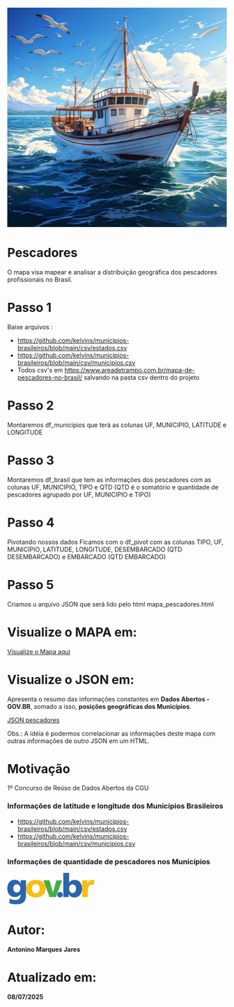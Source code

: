 ![Pescador](https://github.com/Antonino-Marques-Jares/pescadores/blob/main/barco_de_pesca.jpg)

# Pescadores
O mapa visa mapear e analisar a distribuição geográfica dos pescadores profissionais no Brasil.

# Passo 1
Baixe arquivos :
- https://github.com/kelvins/municipios-brasileiros/blob/main/csv/estados.csv
- https://github.com/kelvins/municipios-brasileiros/blob/main/csv/municipios.csv
- Todos csv's em https://www.areadetrampo.com.br/mapa-de-pescadores-no-brasil/ salvando na pasta csv dentro do projeto

# Passo 2
Montaremos df_municipios que terá as colunas UF,	MUNICIPIO,	LATITUDE e	LONGITUDE

# Passo 3
Montaremos df_brasil que tem as informações dos pescadores com as colunas UF, MUNICIPIO,	TIPO e	QTD (QTD é o somatório e quantidade de pescadores agrupado por UF, MUNICIPIO e TIPO)

# Passo 4
Pivotando nossos dados
Ficamos com o df_pivot com as colunas 
TIPO,  UF, MUNICIPIO,  LATITUDE,  LONGITUDE,  DESEMBARCADO (QTD DESEMBARCADO) e  EMBARCADO (QTD EMBARCADO)

# Passo 5
Criamos u arquivo JSON que será lido pelo html mapa_pescadores.html

# Visualize o MAPA em:

[Visualize o Mapa aqui](https://www.areadetrampo.com.br/mapa-de-pescadores-no-brasil/)

# Visualize o JSON em:

Apresenta o resumo das informações constantes em **Dados Abertos - GOV.BR**, somado a isso, **posições geográficas dos Municípios**.

[JSON pescadores](https://www.areadetrampo.com.br/wp-content/uploads/2025/07/dados_pescadores_no_brasil_08_07_2025.json)

Obs.: A idéia é podermos correlacionar as informações deste mapa com outras informações de outro JSON em um HTML.

# Motivação

1º Concurso de Reúso de Dados Abertos da CGU

### Informações de latitude e longitude dos Municípios Brasileiros

* https://github.com/kelvins/municipios-brasileiros/blob/main/csv/estados.csv
* https://github.com/kelvins/municipios-brasileiros/blob/main/csv/municipios.csv
  
### Informações de quantidade de pescadores nos Municípios
[![Gov Br](govbr.webp)](https://dados.gov.br/dados/conjuntos-dados/base-de-dados-dos-registros-de-pescadores-e-pescadoras-profissionais)
  
# Autor:

**Antonino Marques Jares**

# Atualizado em:

**08/07/2025**
